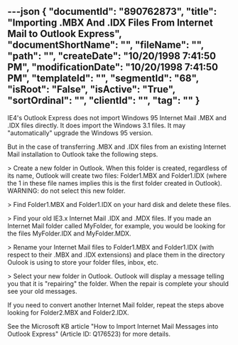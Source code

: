 ---json
{
  "documentId": "890762873",
  "title": "Importing .MBX And .IDX Files From Internet Mail to Outlook Express",
  "documentShortName": "",
  "fileName": "",
  "path": "",
  "createDate": "10/20/1998 7:41:50 PM",
  "modificationDate": "10/20/1998 7:41:50 PM",
  "templateId": "",
  "segmentId": "68",
  "isRoot": "False",
  "isActive": "True",
  "sortOrdinal": "",
  "clientId": "",
  "tag": ""
}
---

IE4's Outlook Express does not import Windows 95 Internet Mail .MBX and .IDX files directly. It does import the Windows 3.1 files. It may &quot;automatically&quot; upgrade the Windows 95 version.

But in the case of transferring .MBX and .IDX files from an existing Internet Mail installation to Outlook take the following steps.

&gt; Create a new folder in Outlook. When this folder is created, regardless of its name, Outlook will create two files: Folder1.MBX and Folder1.IDX (where the 1 in these file names implies this is the first folder created in Outlook). WARNING: do not select this new folder.

&gt; Find Folder1.MBX and Folder1.IDX on your hard disk and delete these files.

&gt; Find your old IE3.x Internet Mail .IDX and .MDX files. If you made an Internet Mail folder called MyFolder, for example, you would be looking for the files MyFolder.IDX and MyFolder.MDX.

&gt; Rename your Internet Mail files to Folder1.MBX and Folder1.IDX (with respect to their .MBX and .IDX extensions) and place them in the directory Oulook is using to store your folder files, inbox, etc.

&gt; Select your new folder in Outlook. Outlook will display a message telling you that it is &quot;repairing&quot; the folder. When the repair is complete your should see your old messages.

If you need to convert another Internet Mail folder, repeat the steps above looking for Folder2.MBX and Folder2.IDX.

See the Microsoft KB article &quot;How to Import Internet Mail Messages into Outlook Express&quot; (Article ID: Q176523) for more details.
